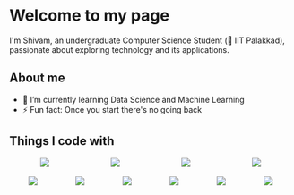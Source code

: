 # Welcome to my page

I'm Shivam, an undergraduate Computer Science Student (🏫 IIT Palakkad), passionate about exploring technology and its applications.

## About me
- 📖 I’m currently learning Data Science and Machine Learning
- ⚡ Fun fact: Once you start there's no going back

## Things I code with

<div style="display: flex; justify-content: space-around;">
    <img src="https://img.shields.io/badge/C%2B%2B-00599C?style=for-the-badge&logo=c%2B%2B&logoColor=white" />
    <img src="https://img.shields.io/badge/C-00599C?style=for-the-badge&logo=c&logoColor=white"/>
    <img src="https://img.shields.io/badge/JavaScript-323330?style=for-the-badge&logo=javascript&logoColor=F7DF1E" />
<!--     <img src="https://img.shields.io/badge/React-20232A?style=for-the-badge&logo=react&logoColor=61DAFB" /> -->
        <img src="https://img.shields.io/badge/Render-46E3B7?style=for-the-badge&logo=render&logoColor=white" />
<!--     <img src="https://img.shields.io/badge/MongoDB-4EA94B?style=for-the-badge&logo=mongodb&logoColor=white" /> -->
  
    
</div>
<br>
<div style="display: flex; justify-content: space-around;">
  <img src="https://img.shields.io/badge/MySQL-005C84?style=for-the-badge&logo=mysql&logoColor=white" />
    <img src="https://img.shields.io/badge/PostgreSQL-316192?style=for-the-badge&logo=postgresql&logoColor=white" />
     <img src="https://img.shields.io/badge/Node%20js-339933?style=for-the-badge&logo=nodedotjs&logoColor=white" />
    <img src="https://img.shields.io/badge/npm-CB3837?style=for-the-badge&logo=npm&logoColor=white" />
    <img src="https://img.shields.io/badge/Colab-F9AB00?style=for-the-badge&logo=googlecolab&color=525252" />
    <img src="https://img.shields.io/badge/VSCode-0078D4?style=for-the-badge&logo=visual%20studio%20code&logoColor=white" />

</div>
